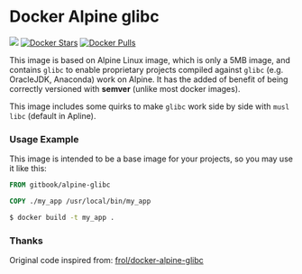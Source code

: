 # Docker Alpine glibc

[![](https://badge.imagelayers.io/gitbook/alpine-glibc:latest.svg)](https://imagelayers.io/?images=gitbook/alpine-glibc:latest)
[![Docker Stars](https://img.shields.io/docker/stars/gitbook/alpine-glibc.svg?style=flat-square)](https://hub.docker.com/r/gitbook/alpine-glibc/)
[![Docker Pulls](https://img.shields.io/docker/pulls/gitbook/alpine-glibc.svg?style=flat-square)](https://hub.docker.com/r/gitbook/alpine-glibc/)

This image is based on Alpine Linux image, which is only a 5MB image, and contains `glibc` to enable
proprietary projects compiled against `glibc` (e.g. OracleJDK, Anaconda) work on Alpine. It has the added of benefit of being correctly versioned with **semver** (unlike most docker images).

This image includes some quirks to make `glibc` work side by side with `musl` `libc` (default in Apline).

### Usage Example

This image is intended to be a base image for your projects, so you may use it like this:

```Dockerfile
FROM gitbook/alpine-glibc

COPY ./my_app /usr/local/bin/my_app
```

```sh
$ docker build -t my_app .
```

### Thanks

Original code inspired from: [frol/docker-alpine-glibc](https://github.com/frol/docker-alpine-glibc)

